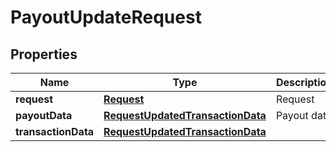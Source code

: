 
# PayoutUpdateRequest

## Properties
Name | Type | Description | Notes
------------ | ------------- | ------------- | -------------
**request** | [**Request**](Request.md) | Request | 
**payoutData** | [**RequestUpdatedTransactionData**](RequestUpdatedTransactionData.md) | Payout data |  [optional]
**transactionData** | [**RequestUpdatedTransactionData**](RequestUpdatedTransactionData.md) |  |  [optional]



